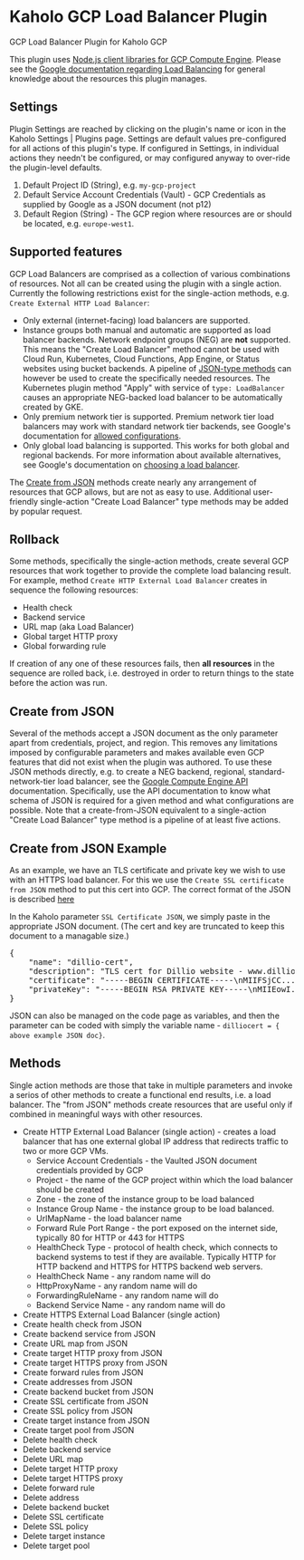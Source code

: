 # Kaholo GCP Load Balancer Plugin 
GCP Load Balancer Plugin for Kaholo GCP

This plugin uses [Node.js client libraries for GCP Compute Engine](https://cloud.google.com/nodejs/docs/reference/compute/latest). Please see the [Google documentation regarding Load Balancing](https://cloud.google.com/load-balancing/docs) for general knowledge about the resources this plugin manages.

##  Settings
Plugin Settings are reached by clicking on the plugin's name or icon in the Kaholo Settings | Plugins page. Settings are default values pre-configured for all actions of this plugin's type. If configured in Settings, in individual actions they needn't be configured, or may configured anyway to over-ride the plugin-level defaults.
1. Default Project ID (String), e.g. `my-gcp-project`
2. Default Service Account Credentials (Vault) - GCP Credentials as supplied by Google as a JSON document (not p12)
3. Default Region (String) - The GCP region where resources are or should be located, e.g. `europe-west1`.


## Supported features
GCP Load Balancers are comprised as a collection of various combinations of resources. Not all can be created using the plugin with a single action. Currently the following restrictions exist for the single-action methods, e.g. `Create External HTTP Load Balancer`:
* Only external (internet-facing) load balancers are supported.
* Instance groups both manual and automatic are supported as load balancer backends. Network endpoint groups (NEG) are **not** supported. This means the "Create Load Balancer" method cannot be used with Cloud Run, Kubernetes, Cloud Functions, App Engine, or Status websites using bucket backends. A pipeline of [JSON-type methods](#create-from-json) can however be used to create the specifically needed resources. The Kubernetes plugin method "Apply" with service of `type: LoadBalancer` causes an appropriate NEG-backed load balancer to be automatically created by GKE.
* Only premium network tier is supported. Premium network tier load balancers may work with standard network tier backends, see Google's documentation for [allowed configurations](https://cloud.google.com/network-tiers/docs/overview).
* Only global load balancing is supported. This works for both global and regional backends. For more information about available alternatives, see Google's documentation on [choosing a load balancer](https://cloud.google.com/load-balancing/docs/choosing-load-balancer).

The [Create from JSON](#create-from-json) methods create nearly any arrangement of resources that GCP allows, but are not as easy to use. Additional user-friendly single-action "Create Load Balancer" type methods may be added by popular request.

## Rollback

Some methods, specifically the single-action methods, create several GCP resources that work together to provide the complete load balancing result. For example, method `Create HTTP External Load Balancer` creates in sequence the following resources: 
- Health check  
- Backend service  
- URL map (aka Load Balancer)
- Global target HTTP proxy  
- Global forwarding rule  

If creation of any one of these resources fails, then **all resources** in the sequence are rolled back, i.e. destroyed in order to return things to the state before the action was run.

## Create from JSON
Several of the methods accept a JSON document as the only parameter apart from credentials, project, and region. This removes any limitations imposed by configurable parameters and makes available even GCP features that did not exist when the plugin was authored. To use these JSON methods directly, e.g. to create a NEG backend, regional, standard-network-tier load balancer, see the [Google Compute Engine API](https://cloud.google.com/compute/docs/reference/rest/v1) documentation. Specifically, use the API documentation to know what schema of JSON is required for a given method and what configurations are possible. Note that a create-from-JSON equivalent to a single-action "Create Load Balancer" type method is a pipeline of at least five actions.

## Create from JSON Example
As an example, we have an TLS certificate and private key we wish to use with an HTTPS load balancer. For this we use the `Create SSL certificate from JSON` method to put this cert into GCP. The correct format of the JSON is described [here](https://cloud.google.com/compute/docs/reference/rest/v1/sslCertificates/insert)

In the Kaholo parameter `SSL Certificate JSON`, we simply paste in the appropriate JSON document. (The cert and key are truncated to keep this document to a managable size.)
<pre>
{
    "name": "dillio-cert",
    "description": "TLS cert for Dillio website - www.dillio.com",
    "certificate": "-----BEGIN CERTIFICATE-----\nMIIFSjCC...very long string",
    "privateKey": "-----BEGIN RSA PRIVATE KEY-----\nMIIEowI...very long string"
}
</pre>
JSON can also be managed on the code page as variables, and then the parameter can be coded with simply the variable name - `dilliocert = { above example JSON doc}`.

## Methods
Single action methods are those that take in multiple parameters and invoke a serios of other methods to create a functional end results, i.e. a load balancer. The "from JSON" methods create resources that are useful only if combined in meaningful ways with other resources.
- Create HTTP External Load Balancer (single action) - creates a load balancer that has one external global IP address that redirects traffic to two or more GCP VMs.
  - Service Account Credentials - the Vaulted JSON document credentials provided by GCP
  - Project - the name of the GCP project within which the load balancer should be created
  - Zone - the zone of the instance group to be load balanced
  - Instance Group Name - the instance group to be load balanced.
  - UrlMapName - the load balancer name
  - Forward Rule Port Range - the port exposed on the internet side, typically 80 for HTTP or 443 for HTTPS
  - HealthCheck Type - protocol of health check, which connects to backend systems to test if they are available. Typically HTTP for HTTP backend and HTTPS for HTTPS backend web servers.
  - HealthCheck Name - any random name will do
  - HttpProxyName - any random name will do
  - ForwardingRuleName - any random name will do
  - Backend Service Name - any random name will do
- Create HTTPS External Load Balancer (single action)
- Create health check from JSON
- Create backend service from JSON
- Create URL map from JSON
- Create target HTTP proxy from JSON 
- Create target HTTPS proxy from JSON
- Create forward rules from JSON
- Create addresses from JSON 
- Create backend bucket from JSON 
- Create SSL certificate from JSON 
- Create SSL policy from JSON 
- Create target instance from JSON 
- Create target pool from JSON  
- Delete health check
- Delete backend service
- Delete URL map
- Delete target HTTP proxy
- Delete target HTTPS proxy
- Delete forward rule
- Delete address
- Delete backend bucket
- Delete SSL certificate
- Delete SSL policy
- Delete target instance
- Delete target pool 


